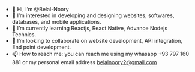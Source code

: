 - 👋 Hi, I’m @Belal-Noory
- 👀 I’m interested in developing and designing websites, softwares, databases, and mobile applications.
- 🌱 I’m currently learning Reactjs, React Native, Advance Nodejs Technics.
- 💞️ I’m looking to collaborate on website development, API integration, End point development.
- 📫 How to reach me: you can reach me using my whasapp +93 797 160 881 or my personal email address belalnoory2@gmail.com

<!---
Belal-Noory/Belal-Noory is a ✨ special ✨ repository because its `README.md` (this file) appears on your GitHub profile.
You can click the Preview link to take a look at your changes.
--->
